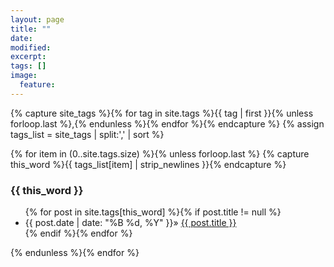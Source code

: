 ```yaml
---
layout: page
title: ""
date:
modified:
excerpt:
tags: []
image:
  feature:
---
```


{% capture site_tags %}{% for tag in site.tags %}{{ tag | first }}{% unless forloop.last %},{% endunless %}{% endfor %}{% endcapture %}
{% assign tags_list = site_tags | split:',' | sort %}

{% for item in (0..site.tags.size) %}{% unless forloop.last %}
  {% capture this_word %}{{ tags_list[item] | strip_newlines }}{% endcapture %}
  <article>
  <h3 id="{{ this_word }}">{{ this_word }}</h3>
    <ul>
    {% for post in site.tags[this_word] %}{% if post.title != null %}
      <li class="entry-title"><time datetime="{{ post.date | date_to_xmlschema }}" itemprop="datePublished">{{ post.date | date: "%B %d, %Y" }}</time>&raquo;
      <a href="{{ site.url }}{{ post.url }}" title="{{ post.title }}">{{ post.title }}
      </a></li>
    {% endif %}{% endfor %}
    </ul>
  </article>
{% endunless %}{% endfor %}

